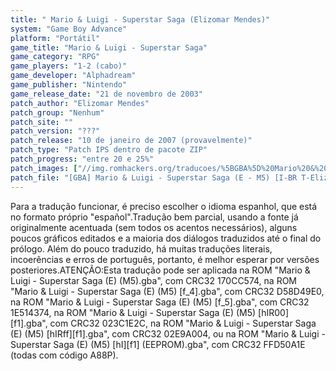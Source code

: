 ```yaml
---
title: " Mario & Luigi - Superstar Saga (Elizomar Mendes)"
system: "Game Boy Advance"
platform: "Portátil"
game_title: "Mario & Luigi - Superstar Saga"
game_category: "RPG"
game_players: "1-2 (cabo)"
game_developer: "Alphadream"
game_publisher: "Nintendo"
game_release_date: "21 de novembro de 2003"
patch_author: "Elizomar Mendes"
patch_group: "Nenhum"
patch_site: ""
patch_version: "???"
patch_release: "10 de janeiro de 2007 (provavelmente)"
patch_type: "Patch IPS dentro de pacote ZIP"
patch_progress: "entre 20 e 25%"
patch_images: ["//img.romhackers.org/traducoes/%5BGBA%5D%20Mario%20&%20Luigi%20-%20Superstar%20Saga%20-%20Elizomar%20Mendes%20-%201.png","//img.romhackers.org/traducoes/%5BGBA%5D%20Mario%20&%20Luigi%20-%20Superstar%20Saga%20-%20Elizomar%20Mendes%20-%202.png","//img.romhackers.org/traducoes/%5BGBA%5D%20Mario%20&%20Luigi%20-%20Superstar%20Saga%20-%20Elizomar%20Mendes%20-%203.png"]
patch_file: "[GBA] Mario & Luigi - Superstar Saga (E - M5) [I-BR T-Elizomar Mendes P-~25% A-2007].zip"
---
```

Para a tradução funcionar, é preciso escolher o idioma espanhol, que está no formato próprio "español".Tradução bem parcial, usando a fonte já originalmente acentuada (sem todos os acentos necessários), alguns poucos gráficos editados e a maioria dos diálogos traduzidos até o final do prólogo. Além do pouco traduzido, há muitas traduções literais, incoerências e erros de português, portanto, é melhor esperar por versões posteriores.ATENÇÃO:Esta tradução pode ser aplicada na ROM "Mario & Luigi - Superstar Saga (E) (M5).gba", com CRC32 170CC574, na ROM "Mario & Luigi - Superstar Saga (E) (M5) [f_4].gba", com CRC32 D58D49E0, na ROM "Mario & Luigi - Superstar Saga (E) (M5) [f_5].gba", com CRC32 1E514374, na ROM "Mario & Luigi - Superstar Saga (E) (M5) [hIR00][f1].gba", com CRC32 023C1E2C, na ROM "Mario & Luigi - Superstar Saga (E) (M5) [hIRff][f1].gba", com CRC32 02E9A004, ou na ROM "Mario & Luigi - Superstar Saga (E) (M5) [hI][f1] (EEPROM).gba", com CRC32 FFD50A1E (todas com código A88P).